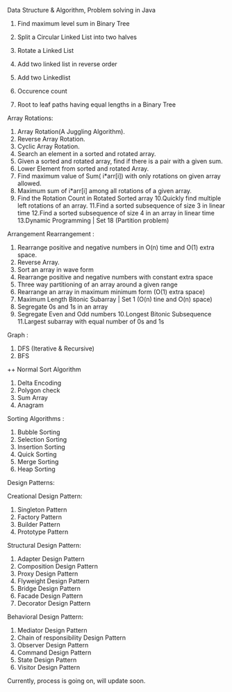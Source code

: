Data Structure & Algorithm, Problem solving in Java

1. Find maximum level sum in Binary Tree

2. Split a Circular Linked List into two halves

3. Rotate a Linked List

4. Add two linked list in reverse order

5. Add two Linkedlist

6. Occurence count

7. Root to leaf paths having equal lengths in a Binary Tree

Array Rotations: 
1. Array Rotation(A Juggling Algorithm).
2. Reverse Array Rotation.
3. Cyclic Array Rotation.
4. Search an element in a sorted and rotated array.
5. Given a sorted and rotated array, find if there is a pair with a given sum.
6. Lower Element from sorted and rotated Array.
7. Find maximum value of Sum( i*arr[i]) with only rotations on given array allowed.
8. Maximum sum of i*arr[i] among all rotations of a given array.
9. Find the Rotation Count in Rotated Sorted array
10.Quickly find multiple left rotations of an array.
11.Find a sorted subsequence of size 3 in linear time
12.Find a sorted subsequence of size 4 in an array in linear time
13.Dynamic Programming | Set 18 (Partition problem)




Arrangement Rearrangement :
1. Rearrange positive and negative numbers in O(n) time and O(1) extra space.
2. Reverse Array.
3. Sort an array in wave form
4. Rearrange positive and negative numbers with constant extra space
5. Three way partitioning of an array around a given range
6. Rearrange an array in maximum minimum form (O(1) extra space)
7. Maximum Length Bitonic Subarray | Set 1 (O(n) tine and O(n) space)
8. Segregate 0s and 1s in an array
9. Segregate Even and Odd numbers
10.Longest Bitonic Subsequence
11.Largest subarray with equal number of 0s and 1s

Graph : 
1. DFS (Iterative & Recursive)
2. BFS

++ Normal Sort Algorithm
1. Delta Encoding
2. Polygon check
3. Sum Array
4. Anagram


Sorting Algorithms : 

1. Bubble Sorting
2. Selection Sorting
3. Insertion Sorting
4. Quick Sorting
5. Merge Sorting
6. Heap Sorting

Design Patterns:

Creational Design Pattern:
 1. Singleton Pattern 
 2. Factory Pattern
 3. Builder Pattern
 4. Prototype Pattern
 
Structural Design Pattern:
 1. Adapter Design Pattern
 2. Composition Design Pattern
 3. Proxy Design Pattern
 4. Flyweight Design Pattern
 5. Bridge Design Pattern
 6. Facade Design Pattern
 7. Decorator Design Pattern
 
Behavioral Design Pattern:
 1. Mediator Design Pattern
 2. Chain of responsibility Design Pattern
 3. Observer Design Pattern
 4. Command Design Pattern
 5. State Design Pattern
 6. Visitor Design Pattern
 
 
 
 
Currently, process is going on, will update soon.
